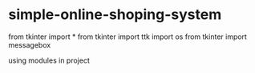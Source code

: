 # simple-online-shoping-system
from tkinter import *
from tkinter import ttk
import os
from tkinter import messagebox

using modules in project 

